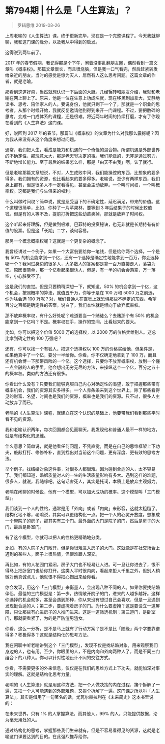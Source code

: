 # 第794期 | 什么是「人生算法」？
> 罗辑思维
2019-08-26

上周老喻的《人生算法》课，终于更新完毕，现在是一个完整课程了。今天我就聊聊，我和这门课的缘分，以及我从中得到的启发。

这得说到两年前了。

2017 年的春节假期，我记得那是个下午，闲着没事乱翻朋友圈，偶然看到一篇文章叫《概率权》。那篇文章很长，而且很烧脑，但是我一口气看完，然后赶紧转发给亲近的朋友。当时的感觉是惊为天人，居然有人这么思考问题。这篇文章的作者，就是老喻。

那看到这道好菜，当然就想认识一下后面的大厨。几经辗转和朋友介绍，我就和老喻在网上聊上了。原来，他是一位在生意上功成名就，现在移民到加拿大，安静地读书、思考、陪伴家人的人。要说身份，他就只剩下一个了，那就是一个职业的思考者。从那个时候开始，我就反复邀请他到得到来开一门课程。不过，要把散碎的思考，变成一门成体系的课程，还是很难。将近两年时间的持续打磨，才有了你现在看到的《人生算法》这门课。

好，说回到 2017 年的春节，那篇叫《概率权》的文章为什么对我那么震撼呢？因为我从来没有从这个角度来想过问题。

通常，我们把人生，看成是能力和机遇的一个奇怪的混合物。所谓机遇是外部世界的不确定性，那玩意太大，那是老天爷决定的事。我们能做的，无非是通过努力，不断地增长能力。至于最后的结果怎么样，那是「由天不由我」啊，认了就行。

但是老喻那篇文章想说，不对，人生成败中间，我们能操控的东西，比想象的要多得多。我们拥有的资源，也比看起来的要多得多。老喻说，至少有两样东西，我们身上都有，但是很多人不一定看得见，甚至会主动放弃。一个叫时间权，一个叫概率权。这都是我们与生俱来的权利。

什么叫做时间权？简单说，就是忍受当下的不确定性，延迟满足，带来的价值。这个道理很简单，比如，你种了一片苹果林，要等到 3 年后结果子的时候比较值钱。但是有的人等不及，提前打折把这些幼苗卖掉，那就是放弃了时间权。

这个听起来好理解，但是做到极难。巴菲特的投资秘诀，也无非就是长期持有有价值的股票。但是这「长期」二字，谈何容易。

那另一个概念概率权呢？这就是一个更复杂的概念了。

我曾经讲过一个例子。如果一个大富翁要给你一笔钱，但是给你两个选择，一个是有 50% 的机会能拿到一个亿，还有一个选择是确定性地能拿到一百万，你会选择哪一个？我问过身边的很多人，大多数人的答案都是拿一百万直接走人，落袋为安。原因很简单，那一个亿看起来很诱人，但是，有一半的机会会落空，万一落空，小心脏受不了。

这是我们的直觉。但是只要稍稍深想一下，就知道，50% 的机会拿到一个亿，这个机会，按照概率的算法，就值五千万，你等于是在 100 万和 5000 万之前选，你为啥会选 100 万呢？对，我们普通人在直觉上就恐惧那些不确定的东西，希望百分之百都是确定性的答案。说白了，我们本性就是倾向于放弃概率权。

那不放弃概率权，有什么好处呢？难道要当一个赌徒么？去赌那个有 50% 的机会能拿到一个亿吗？不是。概率权在手，操作的空间，比看起来的要大。

比如，你可以把这个价值 5000 万的选择权，以 2000 万的价格卖给别人。这总比拿到确定性的 100 万强吧？

还有，你可以找一个有钱人，把这个选择权以 100 万的价格买给他，但条件是，如果他真中了一个亿，要分一半给你。你看，你不仅确定地拿到了 100 万，而且还有机会博一下那带风险的一个亿。这个选择，只要你不放弃概率权，放到一个懂一点金融的人的手里，他会想出无穷无尽的方法，来操纵这个一个亿，百分之五十的概率权。类似的方法还有很多。

你看出什么没有？只要我们能够克服自己内心对确定性的渴望，敢于把握那些带有概率机会，我们的资源其实多得多。一个人赤条条来到这个世界上，除了那些看得见的财富、名望，时间也是我们的资源，概率也是我们的资源。只不过，很多人主动放弃了而已。

老喻的《人生算法》课程，就建立在这个认识的基础上，他要带我们看到那些平时看不见的资源。

我和老喻认识两年，每次回国都会见面聊天，我发现他和普通人最不一样的地方，就是有结构化的思维。

什么意思？简单说，就是他看任何问题，不凭直觉，而是在自己的思维框架上下功夫，敲敲打打、修修补补，直到找出对当前这个问题，更有深度、更有效的思考方法。

举个例子。找结婚对象这件事，对很多人都很难。因为碰到合适的人，太不容易了。我们都知道，婚姻质量对人的一生的生活质量影响有多大。遇到这样的难题，很多人，就说，我随缘吧。这句话害死人，其实是托词，本质上是放弃主观努力。

老喻在闲聊的时候说，他有一个模型，可以加大成功的概率。这个模型叫「三门模型」。

我们谈到一个人的性格，通常是用「外向」或者「内向」来形容，这就太粗糙了。结构化地不够，老喻说，其实可以更结构化一点。把一个人的心灵开放度，想象成一个带院子的房子，那其实有三个门。最外面的大门是院子的门，然后是房子的大门，最后是卧室门。

有了这个模型，你就可以把人的性格更精确地分类。

比如，有的人院子大门敞开，但是你很难进入房子的大门。这就像是在社交场合上遇到的某些人，面子上很热情，但很难跟人深交。

再比如，有的人花园门紧闭，房子大门也不轻易让人进。可一旦让你进去了，恨不得马上把卧室门也给你打开。这类人平时很内向，看起来拒人千里之外，但别人稍微对他真诚点儿，他就恨不得把心掏出来给你看。

你会发现，用这个「三门模型」来衡量人，会出现八种不同的人。如果你要找结婚伴侣，最佳的三门模型是：第一步，热情敞开院子的门，进来的人越多越好。这样你选择的机会就多，甚至会遇到那种，你从来没有想过自己会喜欢，但是一旦遇到发现挺合适的人；第二步，要虚掩着房子的门。为什么要虚掩？这是要设立一道屏障，只让那些有心进房子的人推门进来。这是一道筛选机制；第三道门，是卧室门，那就要看紧了，为的是严防渣男渣女。

你看，这么一分析，是不是马上就有了行动方案？是不是比「随缘」两个字要靠谱得多？积极得多？这就是结构化的思考方法。

我在闲聊中听老喻讲到这个「三门模型」，发现不仅是找结婚对象，用来观察我们身边的人，也有用。至少，你眼里的人，不是内向和外向两种人了，而是不同三门组合下的八种人。你可以针对性地设计不同的交往方式。

你看，不需要更多的外来信息，仅仅是在我们的思维方式上下功夫，就能加深对事实的理解。这就是结构化思考力量。

老喻的《人生算法》就是用这种方法，把一个人做决策的内在过程，挨个拆解了一遍，又把一个人可能遇到的外部难题，又挨个拆解了一遍。这门课之所以叫「人生算法」，其实是借用了一句著名的话，尤瓦尔赫拉利在《未来简史》这本书里说的：

在未来世界，只有 1% 的人掌握算法，而其他人，99% 的人，只能提供数据，沦为毫无用处的人。

通过结构化的思考，掌握那些我们生来就有，但是不容易看得见的资源，这就是老喻这门课要达到的目的。在此强烈推荐给你。
